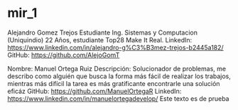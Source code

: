 
# mir_1

Alejandro Gomez Trejos
Estudiante Ing. Sistemas y Computacion (Uniquindio)
22 Años, estudiante Top28 Make It Real.
LinkedIn: https://www.linkedin.com/in/alejandro-g%C3%B3mez-trejos-b2445a182/
GitHub: https://github.com/AlejoGomT 

Nombre: Manuel Ortega Ruiz
Descripción: Solucionador de problemas, me describo como alguién que busca la forma más fácil de realizar los trabajos, mientras más difícil la tarea es más gratificante encontrarle una solución eficáz
GitHub: https://github.com/ManuelOrtegaR
LinkedIn: https://www.linkedin.com/in/manuelortegadevelop/
Este texto es de prueba
